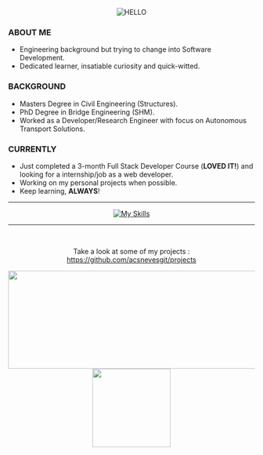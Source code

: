 <div align="center">
  
![HELLO](https://user-images.githubusercontent.com/94974740/169040956-5cfda00a-b86c-4c3f-be01-7d08986d76f0.png)

<div align="left">  

### ABOUT ME
- Engineering background but trying to change into Software Development.</br>
- Dedicated learner, insatiable curiosity and quick-witted.</br>

### BACKGROUND
- Masters Degree in Civil Engineering (Structures).</br>
- PhD Degree in Bridge Engineering (SHM).</br>
- Worked as a Developer/Research Engineer with focus on Autonomous Transport Solutions.</br>

### CURRENTLY
- Just completed a 3-month Full Stack Developer Course (**LOVED IT!**) and looking for a internship/job as a web developer.</br>
- Working on my personal projects when possible.</br>
- Keep learning, **ALWAYS**!</br>

</div>

<div align="center">

---

[![My Skills](https://skillicons.dev/icons?i=js,ts,cpp,html,css,sass,bootstrap,react,nodejs,expressjs,nextjs,postgres,mongodb)](https://skillicons.dev)

---

</div></br>

Take a look at some of my projects : https://github.com/acsnevesgit/projects

<div align="center">
<img src="https://github-profile-summary-cards.vercel.app/api/cards/profile-details?username=acsnevesgit&theme=nord_bright" width="550" height="200"/> <img src="https://user-images.githubusercontent.com/94974740/169034003-ac967bc9-6fab-431a-850b-5f15514251e2.gif" width="160" height="160"/>
</div>

</div>

